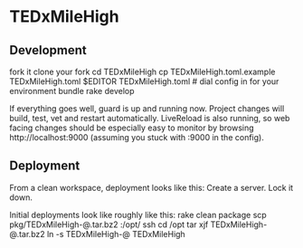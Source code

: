 TEDxMileHigh
============


Development
-----------

fork it
clone your fork
cd TEDxMileHigh
cp TEDxMileHigh.toml.example TEDxMileHigh.toml
$EDITOR TEDxMileHigh.toml # dial config in for your environment
bundle
rake develop

If everything goes well, guard is up and running now. Project changes
will build, test, vet and restart automatically. LiveReload is also
running, so web facing changes should be especially easy to monitor by
browsing http://localhost:9000 (assuming you stuck with :9000 in the
config).


Deployment
----------

From a clean workspace, deployment looks like this:
Create a server.
Lock it down.

Initial deployments look like roughly like this:
rake clean package
scp pkg/TEDxMileHigh-<your-branch>@<your-revision>.tar.bz2 <yourhost>:/opt/
ssh <yourhost>
cd /opt
tar xjf TEDxMileHigh-<your-branch>@<your-revision>.tar.bz2
ln -s TEDxMileHigh-<your-branch>@<your-revision> TEDxMileHigh

